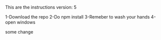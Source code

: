 This are the instructions
version: 5


1-Download the repo
2-Do npm install
3-Remeber to wash your hands
4-open windows
 
some change
